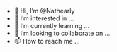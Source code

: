 - 👋 Hi, I’m @Nathearly
- 👀 I’m interested in ...
- 🌱 I’m currently learning ...
- 💞️ I’m looking to collaborate on ...
- 📫 How to reach me ...

<!---
Nathearly/Nathearly is a ✨ special ✨ repository because its `README.md` (this file) appears on your GitHub profile.
You can click the Preview link to take a look at your changes.
--->
